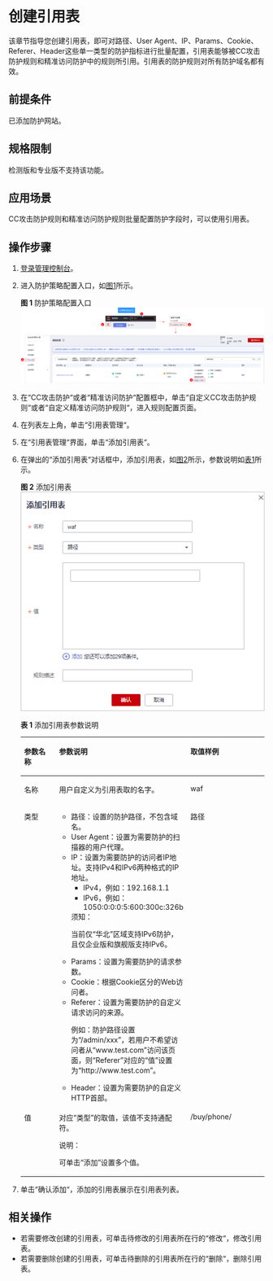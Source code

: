 # 创建引用表<a name="waf_01_0081"></a>

该章节指导您创建引用表，即可对路径、User Agent、IP、Params、Cookie、Referer、Header这些单一类型的防护指标进行批量配置，引用表能够被CC攻击防护规则和精准访问防护中的规则所引用。引用表的防护规则对所有防护域名都有效。

## 前提条件<a name="section5903171661012"></a>

已添加防护网站。

## 规格限制<a name="section314411498372"></a>

检测版和专业版不支持该功能。

## 应用场景<a name="section193110184421"></a>

CC攻击防护规则和精准访问防护规则批量配置防护字段时，可以使用引用表。

## 操作步骤<a name="section11496114772112"></a>

1.  [登录管理控制台](https://console.huaweicloud.com/?locale=zh-cn)。
2.  进入防护策略配置入口，如[图1](#waf_01_0008_fig089771664710)所示。

    **图 1**  防护策略配置入口<a name="waf_01_0008_fig089771664710"></a>  
    ![](figures/防护策略配置入口.png "防护策略配置入口")

3.  在“CC攻击防护“或者“精准访问防护“配置框中，单击“自定义CC攻击防护规则“或者“自定义精准访问防护规则“，进入规则配置页面。
4.  在列表左上角，单击“引用表管理“。
5.  在“引用表管理“界面，单击“添加引用表“。
6.  在弹出的“添加引用表“对话框中，添加引用表，如[图2](#fig8225337135816)所示，参数说明如[表1](#table22291637155812)所示。

    **图 2**  添加引用表<a name="fig8225337135816"></a>  
    ![](figures/添加引用表.png "添加引用表")

    **表 1**  添加引用表参数说明

    <a name="table22291637155812"></a>
    <table><thead align="left"><tr id="row112251237185816"><th class="cellrowborder" valign="top" width="19.801980198019802%" id="mcps1.2.4.1.1"><p id="p8225153725817"><a name="p8225153725817"></a><a name="p8225153725817"></a>参数名称</p>
    </th>
    <th class="cellrowborder" valign="top" width="40.59405940594059%" id="mcps1.2.4.1.2"><p id="p13225137135813"><a name="p13225137135813"></a><a name="p13225137135813"></a>参数说明</p>
    </th>
    <th class="cellrowborder" valign="top" width="39.603960396039604%" id="mcps1.2.4.1.3"><p id="p1522513713585"><a name="p1522513713585"></a><a name="p1522513713585"></a>取值样例</p>
    </th>
    </tr>
    </thead>
    <tbody><tr id="row192251937125810"><td class="cellrowborder" valign="top" width="19.801980198019802%" headers="mcps1.2.4.1.1 "><p id="p14225133735818"><a name="p14225133735818"></a><a name="p14225133735818"></a>名称</p>
    </td>
    <td class="cellrowborder" valign="top" width="40.59405940594059%" headers="mcps1.2.4.1.2 "><p id="p922513376589"><a name="p922513376589"></a><a name="p922513376589"></a>用户自定义为引用表取的名字。</p>
    </td>
    <td class="cellrowborder" valign="top" width="39.603960396039604%" headers="mcps1.2.4.1.3 "><p id="p1722516371587"><a name="p1722516371587"></a><a name="p1722516371587"></a>waf</p>
    </td>
    </tr>
    <tr id="row42281837115815"><td class="cellrowborder" valign="top" width="19.801980198019802%" headers="mcps1.2.4.1.1 "><p id="p722503705817"><a name="p722503705817"></a><a name="p722503705817"></a>类型</p>
    </td>
    <td class="cellrowborder" valign="top" width="40.59405940594059%" headers="mcps1.2.4.1.2 "><a name="ul16778520183811"></a><a name="ul16778520183811"></a><ul id="ul16778520183811"><li>路径：设置的防护路径，不包含域名。</li><li>User Agent：设置为需要防护的扫描器的用户代理。</li><li>IP：设置为需要防护的访问者IP地址。支持IPv4和IPv6两种格式的IP地址。<a name="ul349994141713"></a><a name="ul349994141713"></a><ul id="ul349994141713"><li>IPv4，例如：192.168.1.1</li><li>IPv6，例如：1050:0:0:0:5:600:300c:326b</li></ul>
    <div class="notice" id="note159667494229"><a name="note159667494229"></a><a name="note159667494229"></a><span class="noticetitle"> 须知： </span><div class="noticebody"><p id="waf_01_0002_p9994853161215"><a name="waf_01_0002_p9994853161215"></a><a name="waf_01_0002_p9994853161215"></a>当前仅<span class="parmname" id="waf_01_0002_parmname139304481307"><a name="waf_01_0002_parmname139304481307"></a><a name="waf_01_0002_parmname139304481307"></a>“华北”</span>区域支持IPv6防护，且仅企业版和旗舰版支持IPv6。</p>
    </div></div>
    </li><li>Params：设置为需要防护的请求参数。</li><li>Cookie：根据Cookie区分的Web访问者。</li><li>Referer：设置为需要防护的自定义请求访问的来源。<p id="p15906194611370"><a name="p15906194611370"></a><a name="p15906194611370"></a>例如：防护路径设置为<span class="parmvalue" id="parmvalue2394144316514"><a name="parmvalue2394144316514"></a><a name="parmvalue2394144316514"></a>“/admin/xxx”</span>，若用户不希望访问者从<span class="parmvalue" id="parmvalue56804703165214"><a name="parmvalue56804703165214"></a><a name="parmvalue56804703165214"></a>“www.test.com”</span>访问该页面，则<span class="parmname" id="parmname123971339127"><a name="parmname123971339127"></a><a name="parmname123971339127"></a>“Referer”</span>对应的<span class="parmvalue" id="parmvalue63984331124"><a name="parmvalue63984331124"></a><a name="parmvalue63984331124"></a>“值”</span>设置为<span class="parmvalue" id="parmvalue18742282165251"><a name="parmvalue18742282165251"></a><a name="parmvalue18742282165251"></a>“http://www.test.com”</span>。</p>
    </li><li>Header：设置为需要防护的自定义HTTP首部。</li></ul>
    </td>
    <td class="cellrowborder" valign="top" width="39.603960396039604%" headers="mcps1.2.4.1.3 "><p id="p722843765810"><a name="p722843765810"></a><a name="p722843765810"></a>路径</p>
    </td>
    </tr>
    <tr id="row9229237185820"><td class="cellrowborder" valign="top" width="19.801980198019802%" headers="mcps1.2.4.1.1 "><p id="p1222819373585"><a name="p1222819373585"></a><a name="p1222819373585"></a>值</p>
    </td>
    <td class="cellrowborder" valign="top" width="40.59405940594059%" headers="mcps1.2.4.1.2 "><p id="p62287371589"><a name="p62287371589"></a><a name="p62287371589"></a>对应<span class="parmname" id="parmname10228137105816"><a name="parmname10228137105816"></a><a name="parmname10228137105816"></a>“类型”</span>的取值，该值不支持通配符。</p>
    <div class="note" id="note7228133745811"><a name="note7228133745811"></a><a name="note7228133745811"></a><span class="notetitle"> 说明： </span><div class="notebody"><p id="p1422853713589"><a name="p1422853713589"></a><a name="p1422853713589"></a>可单击<span class="uicontrol" id="uicontrol422873719589"><a name="uicontrol422873719589"></a><a name="uicontrol422873719589"></a>“添加”</span>设置多个值。</p>
    </div></div>
    </td>
    <td class="cellrowborder" valign="top" width="39.603960396039604%" headers="mcps1.2.4.1.3 "><p id="p142281837185817"><a name="p142281837185817"></a><a name="p142281837185817"></a>/buy/phone/</p>
    </td>
    </tr>
    </tbody>
    </table>

7.  单击“确认添加“，添加的引用表展示在引用表列表。

## 相关操作<a name="section122392910413"></a>

-   若需要修改创建的引用表，可单击待修改的引用表所在行的“修改“，修改引用表。
-   若需要删除创建的引用表，可单击待删除的引用表所在行的“删除“，删除引用表。

